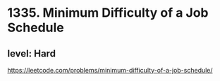 # 1335. Minimum Difficulty of a Job Schedule
## level: Hard

https://leetcode.com/problems/minimum-difficulty-of-a-job-schedule/

